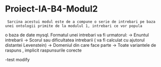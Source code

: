 # Proiect-IA-B4-Modul2

     Sarcina acestui modul este de a compune o serie de intrebari pe baza unei ontologii primite de la modulul 1, intrebari ce vor popula 
o baza de date mysql.
     Formatul unei intrebari va fi urmatorul:
->  Enuntul intrebarii
->  Scorul sau dificultatea intrebarii ( va fi calculat cu ajutorul distantei Levenstein)
->  Domeniul din care face parte
->  Toate variantele de raspuns , implicit raspunsurile corecte

-test modify
